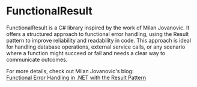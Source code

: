 # FunctionalResult

FunctionalResult is a C# library inspired by the work of Milan Jovanovic. 
It offers a structured approach to functional error handling, using the Result pattern to improve reliability and readability in code. 
This approach is ideal for handling database operations, external service calls, or any scenario where a function might succeed or fail and needs a clear way to communicate outcomes.

For more details, check out Milan Jovanovic's blog:  
[Functional Error Handling in .NET with the Result Pattern](https://www.milanjovanovic.tech/blog/functional-error-handling-in-dotnet-with-the-result-pattern)
